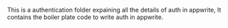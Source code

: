 This is a authentication folder expaining all the details of auth in appwrite, It contains the boiler plate code to write auth in appwrite.
